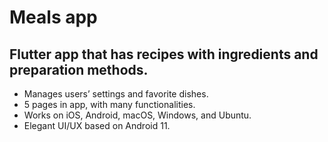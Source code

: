 # Meals app
## Flutter app that has recipes with ingredients and preparation methods.
- Manages users’ settings and favorite dishes.
- 5 pages in app, with many functionalities.
- Works on iOS, Android, macOS, Windows, and Ubuntu.
- Elegant UI/UX based on Android 11.
